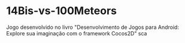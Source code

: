 # 14Bis-vs-100Meteors
Jogo desenvolvido no livro "Desenvolvimento de Jogos para Android: Explore sua imaginação com o framework Cocos2D"
sca
